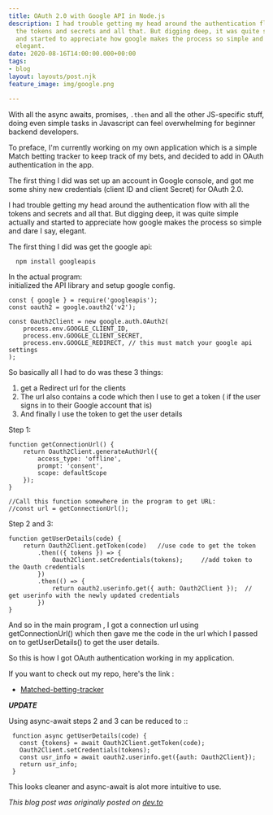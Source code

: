 ```yaml
---
title: OAuth 2.0 with Google API in Node.js
description: I had trouble getting my head around the authentication flow with all
  the tokens and secrets and all that. But digging deep, it was quite simple actually
  and started to appreciate how google makes the process so simple and dare I say,
  elegant.
date: 2020-08-16T14:00:00.000+00:00
tags:
- blog
layout: layouts/post.njk
feature_image: img/google.png

---
```

With all the async awaits, promises, `.then` and all the other JS-specific stuff, doing even simple tasks in Javascript can feel overwhelming for beginner backend developers.

To preface, I'm currently working on my own application which is a simple Match betting tracker to keep track of my bets, and decided to add in OAuth authentication in the app. 

The first thing I did was set up an account in Google console, and got me some shiny new credentials (client ID and client Secret) for OAuth 2.0.

I had trouble getting my head around the authentication flow with all the tokens and secrets and all that. But digging deep, it was quite simple actually and started to appreciate how google makes the process so simple and dare I say, elegant.

The first thing I did was get the google api:

      npm install googleapis

In the actual program:  
initialized the API library and setup google config.

    const { google } = require('googleapis');
    const oauth2 = google.oauth2('v2');
    
    const Oauth2Client = new google.auth.OAuth2(
        process.env.GOOGLE_CLIENT_ID,
        process.env.GOOGLE_CLIENT_SECRET,
        process.env.GOOGLE_REDIRECT, // this must match your google api settings
    );

So basically all I had to do was these 3 things:

1. get a Redirect url for the clients
2. The url also contains a code which then I use to get a token ( if the user signs in to their Google account that is)
3. And finally I use the token to get the user details

Step 1:

    function getConnectionUrl() {
        return Oauth2Client.generateAuthUrl({
            access_type: 'offline',
            prompt: 'consent',
            scope: defaultScope
        });
    }
    
    //Call this function somewhere in the program to get URL:
    //const url = getConnectionUrl();

Step 2 and 3:

    function getUserDetails(code) {
        return Oauth2Client.getToken(code)   //use code to get the token
            .then(({ tokens }) => {
                Oauth2Client.setCredentials(tokens);     //add token to the Oauth credentials
            })
            .then(() => {
                return oauth2.userinfo.get({ auth: Oauth2Client });  // get userinfo with the newly updated credentials
            })
    }

And so in the main program , I got a connection url using getConnectionUrl() which then gave me the code in the url which I passed on to getUserDetails() to get the user details.

So this is how I got OAuth authentication working in my application.

If you want to check out my repo, here's the link :

* [Matched-betting-tracker](https://github.com/nipeshkc7/matched-betting-tracker)

**_UPDATE_**

Using async-await steps 2 and 3 can be reduced to ::

     function async getUserDetails(code) {
       const {tokens} = await Oauth2Client.getToken(code);
       Oauth2Client.setCredentials(tokens);
       const usr_info = await oauth2.userinfo.get({auth: Oauth2Client});
       return usr_info;
     } 

This looks cleaner and async-await is alot more intuitive to use.

_This blog post was originally posted on_ [_dev.to_](dev.to)